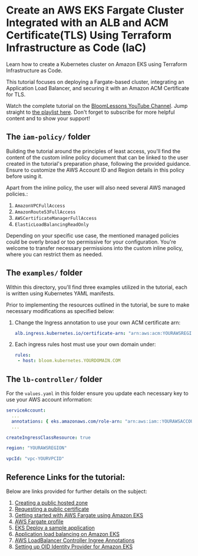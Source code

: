 # Create an AWS EKS Fargate Cluster Integrated with an ALB and ACM Certificate(TLS) Using Terraform Infrastructure as Code (IaC)

Learn how to create a Kubernetes cluster on Amazon EKS using Terraform Infrastructure as Code. 

This tutorial focuses on deploying a Fargate-based cluster, integrating an Application Load Balancer, and securing it with an Amazon ACM Certificate for TLS. 

Watch the complete tutorial on the [BloomLessons YouTube Channel](https://www.youtube.com/channel/UCQs-Wfxvh3fR14tvfpBSj9Q). Jump straight to [the playlist here](https://www.youtube.com/playlist?list=PLM0KCx6YmWqILL-b7MdDx6rfKUpYe9KjU). Don't forget to subscribe for more helpful content and to show your support!

## The `iam-policy/` folder

Building the tutorial around the principles of least access, you'll find the content of the custom inline policy document that can be linked to the user created in the tutorial's preparation phase, following the provided guidance. Ensure to customize the AWS Account ID and Region details in this policy before using it.

Apart from the inline policy, the user will also need several AWS managed policies.:
1. `AmazonVPCFullAccess`
2. `AmazonRoute53FullAccess`
3. `AWSCertificateManagerFullAccess`
4. `ElasticLoadBalancingReadOnly`

Depending on your specific use case, the mentioned managed policies could be overly broad or too permissive for your configuration. You're welcome to transfer necessary permissions into the custom inline policy, where you can restrict them as needed.

## The `examples/` folder
Within this directory, you'll find three examples utilized in the tutorial, each is written using Kubernetes YAML manifests. 

Prior to implementing the resources outlined in the tutorial, be sure to make necessary modifications as specified below:

1. Change the Ingress annotation to use your own ACM certificate arn: 
   ``` yaml
   alb.ingress.kubernetes.io/certificate-arn: "arn:aws:acm:YOURAWSREGION:YOURAWSACCOUNTID:certificate/YOURACMCERTIFICATEID"
   ```
2. Each ingress rules host must use your own domain under:
   ```yaml
   rules:
    - host: bloom.kubernetes.YOURDOMAIN.COM
   ````

## The `lb-controller/` folder
For the `values.yaml` in this folder ensure you update each necessary key to use your AWS account information:
```yaml
serviceAccount:
  ...
  annotations: { eks.amazonaws.com/role-arn: "arn:aws:iam::YOURAWSACCOUNTID:role/bloomlessons-lb-controller-role" }
  ...

createIngressClassResource: true

region: "YOURAWSREGION"

vpcId: "vpc-YOURVPCID"
```

## Reference Links for the tutorial:
Below are links provided for further details on the subject:
1. [Creating a public hosted zone](https://docs.aws.amazon.com/Route53/latest/DeveloperGuide/CreatingHostedZone.html)
2. [Requesting a public certificate](https://docs.aws.amazon.com/acm/latest/userguide/gs-acm-request-public.html)
3. [Getting started with AWS Fargate using Amazon EKS](https://docs.aws.amazon.com/eks/latest/userguide/fargate-getting-started.html)
4. [AWS Fargate profile](https://docs.aws.amazon.com/eks/latest/userguide/fargate-profile.html)
5. [EKS Deploy a sample application](https://docs.aws.amazon.com/eks/latest/userguide/sample-deployment.html)
6. [Application load balancing on Amazon EKS](https://docs.aws.amazon.com/eks/latest/userguide/alb-ingress.html)
7. [AWS LoadBalancer Controller Ingree Annotations](https://kubernetes-sigs.github.io/aws-load-balancer-controller/v2.5/guide/ingress/annotations/)
8. [Setting up OID Identity Provider for Amazon EKS](https://docs.aws.amazon.com/eks/latest/userguide/enable-iam-roles-for-service-accounts.html)